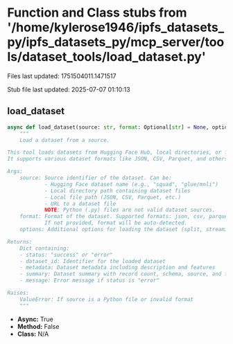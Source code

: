 # Function and Class stubs from '/home/kylerose1946/ipfs_datasets_py/ipfs_datasets_py/mcp_server/tools/dataset_tools/load_dataset.py'

Files last updated: 1751504011.1471517

Stub file last updated: 2025-07-07 01:10:13

## load_dataset

```python
async def load_dataset(source: str, format: Optional[str] = None, options: Optional[Dict[str, Any]] = None) -> Dict[str, Any]:
    """
    Load a dataset from a source.

This tool loads datasets from Hugging Face Hub, local directories, or files.
It supports various dataset formats like JSON, CSV, Parquet, and others.

Args:
    source: Source identifier of the dataset. Can be:
            - Hugging Face dataset name (e.g., "squad", "glue/mnli")
            - Local directory path containing dataset files
            - Local file path (JSON, CSV, Parquet, etc.)
            - URL to a dataset file
            NOTE: Python (.py) files are not valid dataset sources.
    format: Format of the dataset. Supported formats: json, csv, parquet, text, etc.
            If not provided, format will be auto-detected.
    options: Additional options for loading the dataset (split, streaming, etc.)

Returns:
    Dict containing:
    - status: "success" or "error"
    - dataset_id: Identifier for the loaded dataset
    - metadata: Dataset metadata including description and features
    - summary: Dataset summary with record count, schema, source, and format
    - message: Error message if status is "error"

Raises:
    ValueError: If source is a Python file or invalid format
    """
```
* **Async:** True
* **Method:** False
* **Class:** N/A
